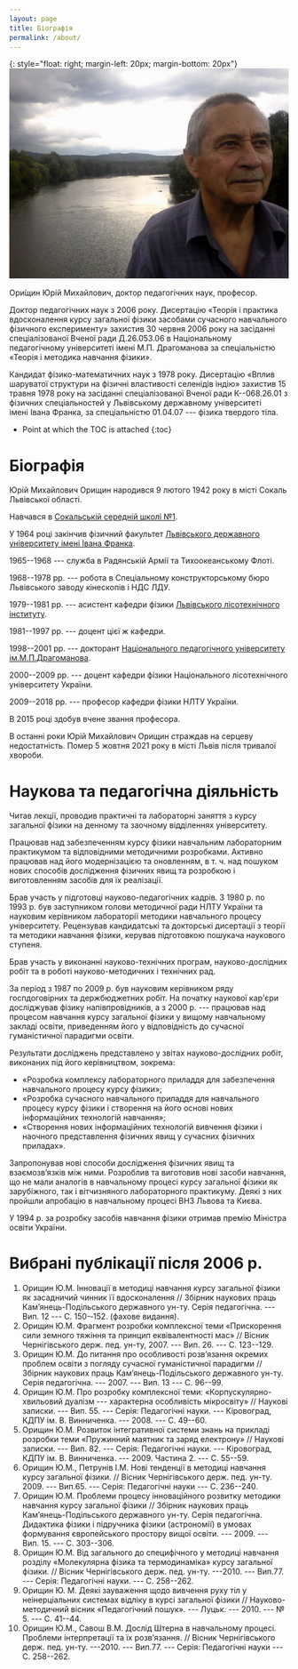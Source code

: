 ```yaml
---
layout: page
title: Біографія
permalink: /about/
---
```


{: style="float: right; margin-left: 20px; margin-bottom: 20px"}
![Фотографія Ю. М. Орищина](/images/IMG0023A.jpg)

Ори́щин Юрій Михайлович, доктор педагогічних наук, професор.

Доктор педагогічних наук з 2006 року. Дисертацію «Теорія і практика вдосконалення курсу загальної фізики засобами сучасного навчального фізичного експерименту» захистив 30 червня 2006 року на засіданні спеціалізованої Вченої ради Д.26.053.06 в Національному педагогічному університеті імені М.П. Драгоманова за спеціальністю «Теорія і методика навчання фізики». 

Кандидат фізико-математичних наук з 1978 року. Дисертацію «Вплив шаруватої структури на фізичні властивості селенідів індію» захистив 15 травня 1978 року на засіданні спеціалізованої Вченої ради К--068.26.01 з фізичних спеціальностей у Львівському державному університеті імені Івана Франка, за спеціальністю 01.04.07 --- фізика твердого тіла. 


* Point at which the TOC is attached
{:toc}

# Біографія

Юрій Михайлович Орищин народився 9 лютого 1942 року в місті Сокаль Львівської області. 

Навчався в [Сокальській середній школі №1][school].

У 1964 році закінчив фізичний факультет [Львівського державного університету імені Івана Франка][lnu].

1965--1968 --- служба в Радянській Армії та Тихоокеанському Флоті.

1968--1978 рр. --- робота в Спеціальному конструкторському бюро Львівського заводу кінескопів і НДС ЛДУ.

1979--1981 рр. --- асистент кафедри фізики [Львівського лісотехнічного інституту][nltu].

1981--1997 рр. --- доцент цієї ж кафедри.

1998--2001 рр. --- докторант [Національного педагогічного університету ім.М.П.Драгоманова][npu].

2000--2009 рр. --- доцент кафедри фізики Національного лісотехнічного університету України.

2009--2018 рр. --- професор кафедри фізики НЛТУ України. 

В 2015 році здобув вчене звання професора.

В останні роки Юрій Михайлович Орищин страждав на серцеву недостатність. Помер 5 жовтня 2021 року в місті Львів після тривалої хвороби.

# Наукова та педагогічна діяльність

Читав лекції, проводив практичні та лабораторні заняття з курсу загальної фізики на денному та заочному відділеннях університету. 

Працював над забезпеченням курсу фізики навчальним лабораторним практикумом та відповідними методичними розробками. Активно працював над його модернізацією та оновленням, в т. ч. над пошуком нових способів дослідження фізичних явищ та розробкою і виготовленням засобів для їх реалізації. 

Брав участь у підготовці науково-педагогічних кадрів. З 1980 р. по 1993 р. був заступником голови методичної ради НЛТУ України та науковим керівником лабораторії методики навчального процесу університету. Рецензував кандидатські та докторські дисертації з теорії та методики навчання фізики, керував підготовкою пошукача наукового ступеня.

Брав участь у виконанні науково-технічних  програм, науково-дослідних робіт та в роботі науково-методичних і технічних рад.

За період з 1987 по 2009 р. був науковим керівником ряду госпдоговірних та держбюджетних робіт. На початку наукової кар'єри досліджував фізику напівпровідників, а з 2000 р. --- працював над процесом навчання курсу загальної фізики у вищому навчальному закладі освіти, приведенням його у відповідність до сучасної гуманістичної парадигми освіти. 

Результати досліджень представлено у звітах науково-дослідних робіт, виконаних під його керівництвом, зокрема:

 * «Розробка комплексу лабораторного приладдя для забезпечення навчального процесу курсу фізики»; 
 * «Розробка сучасного навчального приладдя для навчального процесу курсу фізики і створення на його основі нових інформаційних технологій навчання»;
 * «Створення нових інформаційних технологій вивчення фізики і наочного представлення фізичних явищ у сучасних фізичних приладах». 

Запропонував нові способи дослідження фізичних явищ та взаємозв’язків між ними. Розроблив та виготовив нові засоби навчання, що не мали аналогів в навчальному процесі курсу загальної фізики як зарубіжного, так і вітчизняного лабораторного практикуму. Деякі з них пройшли апробацію в навчальному процесі ВНЗ Львова та Києва.

У 1994 р. за розробку засобів навчання фізики отримав премію Міністра освіти України.

# Вибрані публікації після 2006 р.

1. Орищин Ю.М. Інновації в методиці навчання курсу загальної фізики як засадничий чинник її вдосконалення // Збірник наукових праць Кам’янець-Подільського державного ун-ту. Серія педагогічна. --- Вип. 12 --- С. 150-‑152. (фахове видання).
2. Орищин Ю.М. Фрагмент розробки комплексної теми «Прискорення сили земного тяжіння та принцип еквівалентності мас» // Вісник Чернігівського держ. пед. ун-ту, 2007. --- Вип. 26. --- С. 123--129.
3. Орищин Ю.М. До питання про особливості розв’язання окремих проблем освіти з погляду сучасної гуманістичної парадигми // Збірник наукових праць Кам’янець-Подільського державного ун-ту. Серія педагогічна. --- 2007. --- Вип. 13 --- С. 96--99.
4. Орищин Ю.М. Про розробку комплексної теми: «Корпускулярно-хвильовий дуалізм --- характерна особливість мікросвіту» // Наукові записки. --- Вип. 55. --- Серія: Педагогічні науки. --- Кіровоград, КДПУ ім. В. Винниченка. --- 2008. --- С. 49--60. 
5. Орищин Ю.М. Розвиток інтегративної системи знань на прикладі розробки теми «Пружинний маятник та заряд електрону» // Наукові записки. --- Вип. 82. --- Серія: Педагогічні науки. --- Кіровоград, КДПУ ім. В. Винниченка. --- 2009. Частина 2. --- С. 55--59. 
6. Орищин Ю.М., Петрунів І.М. Нові тенденції в методиці навчання курсу загальної фізики. // Вісник Чернігівського держ. пед. ун-ту. 2009. --- Вип.65. --- Серія: Педагогічні науки --- С. 236--240. 
7. Орищин Ю.М. Проблеми процесу інноваційного розвитку методики навчання курсу загальної фізики // Збірник наукових праць Кам’янець-Подільського державного ун-ту. Серія педагогічна. Дидактика фізики і підручника фізики (астрономії) в умовах формування європейського простору вищої освіти. --- 2009. --- Вип. 15. --- С. 303--306. 
8. Орищин Ю.М. Від загального до специфічного у методиці навчання розділу «Молекулярна фізика та термодинаміка» курсу загальної фізики. // Вісник Чернігівського держ. пед. ун-ту. ---2010. --- Вип.77. --- Серія: Педагогічні науки. --- С. 258--262. 
9. Орищин Ю. М. Деякі зауваження щодо вивчення руху тіл у неінерціальних системах відліку в курсі загальної фізики // Науково-методичний вісник «Педагогічний пошук». --- Луцьк. --- 2010. --- № 5. --- С. 41--44. 
10. Орищин Ю.М., Савош В.М. Дослід Штерна в навчальному процесі. Проблеми інтерпретації та їх розв’язання. // Вісник Чернігівського держ. пед. ун-ту. ---2010. --- Вип.77. --- Серія: Педагогічні науки --- С. 258--262. 


[school]: http://www.gimnazija.sokal.lviv.ua/text-istoriia_shkoly.html
[lnu]: http://lnu.edu.ua
[nltu]: http://nltu.edu.ua
[npu]: http://npu.edu.ua
